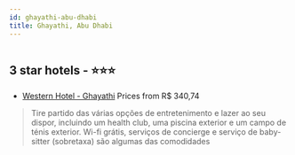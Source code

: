 ```yaml
---
id: ghayathi-abu-dhabi
title: Ghayathi, Abu Dhabi
---
```


<center><img src="https://i.travelapi.com/hotels/11000000/10110000/10108600/10108516/4ed46fa6_z.jpg" alt="" /></center>


##  3 star hotels - ⭐️⭐️⭐️

-    [Western Hotel - Ghayathi](https://us.hurb.com/hotels/ghayathi/western-hotel-ghayathi-HT-YKJU?cmp=18055) Prices from R$ 340,74
   > Tire partido das várias opções de entretenimento e lazer ao seu dispor, incluindo um health club, uma piscina exterior e um campo de ténis exterior. Wi-fi grátis, serviços de concierge e serviço de baby-sitter (sobretaxa) são algumas das comodidades 

